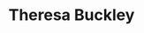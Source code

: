 ---
templateKey: home-page
title: Theresa Buckley
heading: Lorem ipsum dolor sit amet
description: >-
  Neque porro quisquam est qui dolorem ipsum quia dolor sit amet, consectetur,
  adipisci velit...
offerings:
  blurbs:
    - image: /img/pexels-photo-905874.jpeg
      text: >
        The O Shot is an in office procedure that uses a centrifuge and special method, isolating platelet rich plasma (PRP) from your own blood. Then, using a very tiny needle, the PRP is injected back into the clitoris and upper vagina into the area most important for the sexual response, the O-spot.
    - image: /img/pexels-photo-905874.jpeg
      text: >
        The O Shot is an in office procedure that uses a centrifuge and special method, isolating platelet rich plasma (PRP) from your own blood. Then, using a very tiny needle, the PRP is injected back into the clitoris and upper vagina into the area most important for the sexual response, the O-spot.
    - image: /img/pexels-photo-905874.jpeg
      text: >
        The O Shot is an in office procedure that uses a centrifuge and special method, isolating platelet rich plasma (PRP) from your own blood. Then, using a very tiny needle, the PRP is injected back into the clitoris and upper vagina into the area most important for the sexual response, the O-spot.
    - image: /img/pexels-photo-905874.jpeg
      text: >
        The O Shot is an in office procedure that uses a centrifuge and special method, isolating platelet rich plasma (PRP) from your own blood. Then, using a very tiny needle, the PRP is injected back into the clitoris and upper vagina into the area most important for the sexual response, the O-spot.
testimonials:
  - author: Jane Doe
    quote: >-
      Donec scelerisque magna nec condimentum porttitor. Aliquam vel diam sed
      diam luctus pretium.  Sed quis egestas libero. Vestibulum nec venenatis
      ligula. 
  - author: John Doe
    quote: >-
      Fusce porttitor vulputate enim, nec blandit magna gravida et. Etiam et
      dignissim ligula.  Lorem ipsum dolor sit amet, consectetur adipiscing
      elit.
meta_title: Theresa Buckley
meta_description: >-
  Cum sociis natoque penatibus et magnis dis parturient montes, nascetur
  ridiculus mus. Aenean eu leo quam. Pellentesque ornare sem lacinia quam
  venenatis vestibulum. Sed posuere consectetur est at lobortis. Cras mattis
  consectetur purus sit amet fermentum.
---